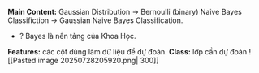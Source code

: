 **Main Content:** Gaussian Distribution -> Bernoulli (binary) Naive Bayes Classifiction -> Gaussian Naive Bayes Classification.
+ ? Bayes là nền tảng của Khoa Học. 

**Features:** các cột dùng làm dữ liệu để dự đoán.
**Class:** lớp cần dự đoán
![[Pasted image 20250728205920.png| 300]]


